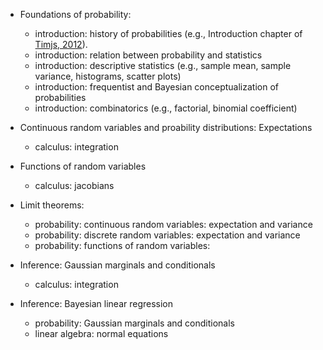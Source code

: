 - Foundations of probability:
    - introduction: history of probabilities (e.g., Introduction chapter of [Timjs, 2012](https://ucl.primo.exlibrisgroup.com/permalink/44UCL_INST/18kagqf/cdi_scopus_primary_602629048)).
    - introduction: relation between probability and statistics
    - introduction: descriptive statistics (e.g., sample mean, sample variance, histograms, scatter plots)
    - introduction: frequentist and Bayesian conceptualization of probabilities
    - introduction: combinatorics (e.g., factorial, binomial coefficient)

- Continuous random variables and proability distributions: Expectations
    - calculus: integration

- Functions of random variables
    - calculus: jacobians

- Limit theorems:
    - probability: continuous random variables: expectation and variance
    - probability: discrete random variables: expectation and variance
    - probability: functions of random variables:

- Inference: Gaussian marginals and conditionals
    - calculus: integration

- Inference: Bayesian linear regression
    - probability: Gaussian marginals and conditionals
    - linear algebra: normal equations

